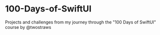 # 100-Days-of-SwiftUI
Projects and challenges from my journey through the "100 Days of SwiftUI" course by @twostraws

